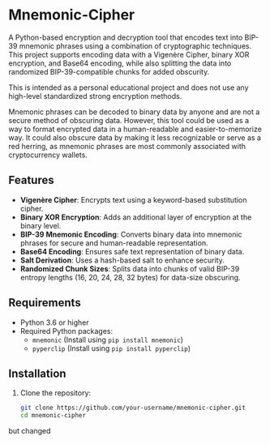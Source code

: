 # Mnemonic-Cipher

A Python-based encryption and decryption tool that encodes text into BIP-39 mnemonic phrases using a combination of cryptographic techniques. This project supports encoding data with a Vigenère Cipher, binary XOR encryption, and Base64 encoding, while also splitting the data into randomized BIP-39-compatible chunks for added obscurity.

This is intended as a personal educational project and does not use any high-level standardized strong encryption methods.

Mnemonic phrases can be decoded to binary data by anyone and are not a secure method of obscuring data. However, this tool could be used as a way to format encrypted data in a human-readable and easier-to-memorize way. It could also obscure data by making it less recognizable or serve as a red herring, as mnemonic phrases are most commonly associated with cryptocurrency wallets.

## Features

- **Vigenère Cipher**: Encrypts text using a keyword-based substitution cipher.
- **Binary XOR Encryption**: Adds an additional layer of encryption at the binary level.
- **BIP-39 Mnemonic Encoding**: Converts binary data into mnemonic phrases for secure and human-readable representation.
- **Base64 Encoding**: Ensures safe text representation of binary data.
- **Salt Derivation**: Uses a hash-based salt to enhance security.
- **Randomized Chunk Sizes**: Splits data into chunks of valid BIP-39 entropy lengths (16, 20, 24, 28, 32 bytes) for data-size obscuring.

## Requirements

- Python 3.6 or higher
- Required Python packages:
  - `mnemonic` (Install using `pip install mnemonic`)
  - `pyperclip` (Install using `pip install pyperclip`)

## Installation

1. Clone the repository:
   ```bash
   git clone https://github.com/your-username/mnemonic-cipher.git
   cd mnemonic-cipher
   ```
but changed